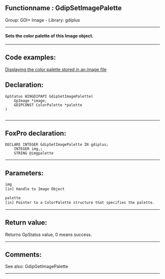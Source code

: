 <link rel="stylesheet" type="text/css" href="../../css/win32api.css">  
<link rel="stylesheet" href="https://cdnjs.cloudflare.com/ajax/libs/font-awesome/4.7.0/css/font-awesome.min.css">

## Functionname : GdipSetImagePalette
Group: GDI+ Image - Library: gdiplus    
***  


#### Sets the color palette of this Image object.

***  


## Code examples:
[Displaying the color palette stored in an image file](../../samples/sample_529.md)  

## Declaration:
```foxpro  
GpStatus WINGDIPAPI GdipSetImagePalette(
	GpImage *image,
	GDIPCONST ColorPalette *palette
)
  
```  
***  


## FoxPro declaration:
```foxpro  
DECLARE INTEGER GdipSetImagePalette IN gdiplus;
	INTEGER img,;
	STRING @imgpalette  
```  
***  


## Parameters:
```txt  
img
[in] Handle to Image Object

palette
[in] Pointer to a ColorPalette structure that specifies the palette.  
```  
***  


## Return value:
Returns GpStatus value, 0 means success.   
***  


## Comments:
See also: GdipGetImagePalette   
  
***  

